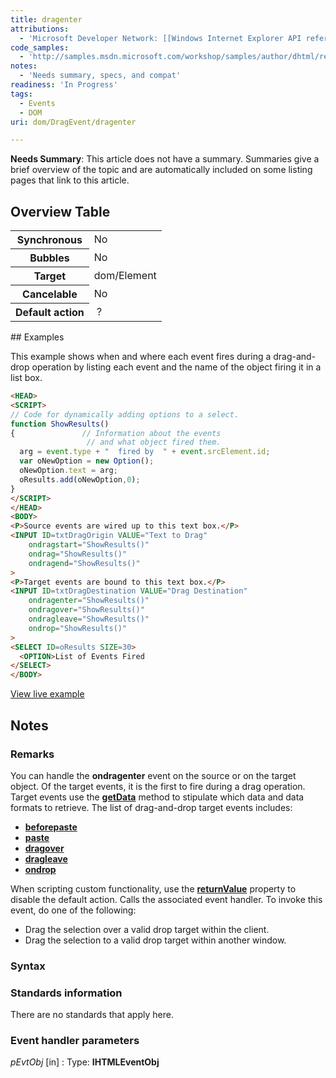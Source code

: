 ```yaml
---
title: dragenter
attributions:
  - 'Microsoft Developer Network: [[Windows Internet Explorer API reference](http://msdn.microsoft.com/en-us/library/ie/hh828809%28v=vs.85%29.aspx) Article]'
code_samples:
  - 'http://samples.msdn.microsoft.com/workshop/samples/author/dhtml/refs/DragDropEventsEX.htm'
notes:
  - 'Needs summary, specs, and compat'
readiness: 'In Progress'
tags:
  - Events
  - DOM
uri: dom/DragEvent/dragenter

---
```

**Needs Summary**: This article does not have a summary. Summaries give a brief overview of the topic and are automatically included on some listing pages that link to this article.

## <span>Overview Table</span>

<table class="wikitable">
<tr>
<th>
Synchronous

</th>
<td>
No

</td>
</tr>
<tr>
<th>
Bubbles

</th>
<td>
No

</td>
</tr>
<tr>
<th>
Target

</th>
<td>
dom/Element

</td>
</tr>
<tr>
<th>
Cancelable

</th>
<td>
No

</td>
</tr>
<tr>
<th>
Default action

</th>
<td>
 ?

</td>
</tr>
</table>
## <span>Examples</span>

This example shows when and where each event fires during a drag-and-drop operation by listing each event and the name of the object firing it in a list box.

``` html
<HEAD>
<SCRIPT>
// Code for dynamically adding options to a select.
function ShowResults()
{               // Information about the events
                 // and what object fired them.
  arg = event.type + "  fired by  " + event.srcElement.id;
  var oNewOption = new Option();
  oNewOption.text = arg;
  oResults.add(oNewOption,0);
}
</SCRIPT>
</HEAD>
<BODY>
<P>Source events are wired up to this text box.</P>
<INPUT ID=txtDragOrigin VALUE="Text to Drag"
    ondragstart="ShowResults()"
    ondrag="ShowResults()"
    ondragend="ShowResults()"
>
<P>Target events are bound to this text box.</P>
<INPUT ID=txtDragDestination VALUE="Drag Destination"
    ondragenter="ShowResults()"
    ondragover="ShowResults()"
    ondragleave="ShowResults()"
    ondrop="ShowResults()"
>
<SELECT ID=oResults SIZE=30>
  <OPTION>List of Events Fired
</SELECT>
</BODY>
```

[View live example](http://samples.msdn.microsoft.com/workshop/samples/author/dhtml/refs/DragDropEventsEX.htm)

## <span>Notes</span>

### <span>Remarks</span>

You can handle the **ondragenter** event on the source or on the target object. Of the target events, it is the first to fire during a drag operation. Target events use the [**getData**](/dom/DataTransfer/getData) method to stipulate which data and data formats to retrieve. The list of drag-and-drop target events includes:

-   [**beforepaste**](/dom/Event/beforepaste)
-   [**paste**](/dom/Element/paste)
-   [**dragover**](/dom/DragEvent/dragover)
-   [**dragleave**](/dom/DragEvent/dragleave)
-   [**ondrop**](/dom/DragEvent/drop)

When scripting custom functionality, use the [**returnValue**](/dom/BeforeUnloadEvent/returnValue) property to disable the default action. Calls the associated event handler. To invoke this event, do one of the following:

-   Drag the selection over a valid drop target within the client.
-   Drag the selection to a valid drop target within another window.

### <span>Syntax</span>

### <span>Standards information</span>

There are no standards that apply here.

### <span>Event handler parameters</span>

*pEvtObj* [in]
:   Type: ****IHTMLEventObj****
